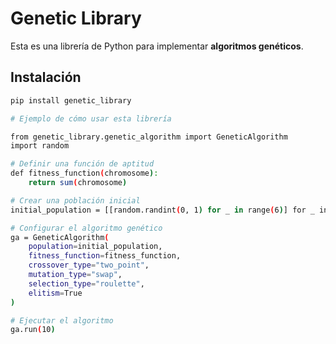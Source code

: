 # Genetic Library

Esta es una librería de Python para implementar **algoritmos genéticos**.

## Instalación

```bash
pip install genetic_library

# Ejemplo de cómo usar esta librería

from genetic_library.genetic_algorithm import GeneticAlgorithm
import random

# Definir una función de aptitud
def fitness_function(chromosome):
    return sum(chromosome)

# Crear una población inicial
initial_population = [[random.randint(0, 1) for _ in range(6)] for _ in range(10)]

# Configurar el algoritmo genético
ga = GeneticAlgorithm(
    population=initial_population,
    fitness_function=fitness_function,
    crossover_type="two_point",
    mutation_type="swap",
    selection_type="roulette",
    elitism=True
)

# Ejecutar el algoritmo
ga.run(10)
